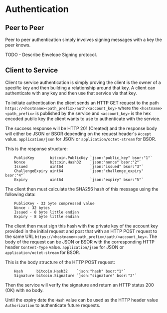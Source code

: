 # Authentication

## Peer to Peer

Peer to peer authentication simply involves signing messages with a key the peer knows.

TODO - Describe Envelope Signing protocol.

## Client to Service

Client to service authentication is simply proving the client is the owner of a specific key and then building a relationship around that key. A client can authenticate with any key and then use that service via that key.

To initiate authentication the client sends an HTTP GET request to the path `https://<hostname><path_prefix>/auth/<account_key>` where the `<hostname><path_prefix>` is published by the service and `<account_key>` is the hex encoded public key the client wants to use to authenticate with the service.

The success response will be HTTP 201 (Created) and the response body will either be JSON or BSOR depending on the request header's `Accept` value. `application/json` for JSON or `application/octet-stream` for BSOR.

This is the response structure:

```
	PublicKey       bitcoin.PublicKey `json:"public_key" bsor:"1"`
	Nonce           bitcoin.Hash32    `json:"nonce" bsor:"2"`
	Issued          uint64            `json:"issued" bsor:"3"`
	ChallengeExpiry uint64            `json:"challenge_expiry" bsor:"4"`
	Expiry          uint64            `json:"expiry" bsor:"5"`
```

The client then must calculate the SHA256 hash of this message using the following data:

```
	PublicKey - 33 byte compressed value
	Nonce - 32 bytes
	Issued - 8 byte little endian
	Expiry - 8 byte little endian
```

The client then must sign this hash with the private key of the account key provided in the initial request and post that with an HTTP POST request to the same URL `https://<hostname><path_prefix>/auth/<account_key>`. The body of the request can be JSON or BSOR with the corresponding HTTP header `Content-Type` value. `application/json` for JSON or `application/octet-stream` for BSOR.

This is the body structure of the HTTP POST request:

```
	Hash      bitcoin.Hash32    `json:"hash" bsor:"1"`
	Signature bitcoin.Signature `json:"signature" bsor:"2"`
```

Then the service will verify the signature and return an HTTP status 200 (OK) with no body.

Until the expiry date the `Hash` value can be used as the HTTP header value `Authorization` to authenticate future requests.